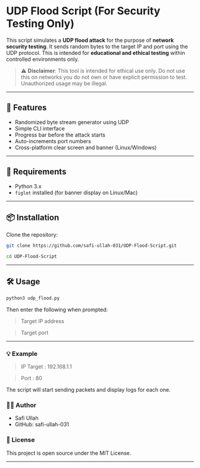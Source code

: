 # UDP Flood Script (For Security Testing Only)

This script simulates a **UDP flood attack** for the purpose of **network security testing**. It sends random bytes to the target IP and port using the UDP protocol. This is intended for **educational and ethical testing** within controlled environments only.

> ⚠️ **Disclaimer**: This tool is intended for ethical use only. Do not use this on networks you do not own or have explicit permission to test. Unauthorized usage may be illegal.

---

## 🔧 Features
- Randomized byte stream generator using UDP
- Simple CLI interface
- Progress bar before the attack starts
- Auto-increments port numbers
- Cross-platform clear screen and banner (Linux/Windows)

---

## 🚀 Requirements
- Python 3.x
- `figlet` installed (for banner display on Linux/Mac)

---

## 📦 Installation
Clone the repository:

```bash
git clone https://github.com/safi-ullah-031/UDP-Flood-Script.git
```
```bash
cd UDP-Flood-Script
```

---
## 🛠 Usage
``` bash
python3 udp_flood.py
```
Then enter the following when prompted:

> Target IP address

> Target port


---
### 💡 Example

> IP Target : 192.168.1.1

> Port      : 80

The script will start sending packets and display logs for each one.

### 🧑‍💻 Author
- Safi Ullah
- GitHub: safi-ullah-031

### 📜 License
This project is open source under the MIT License.

---
